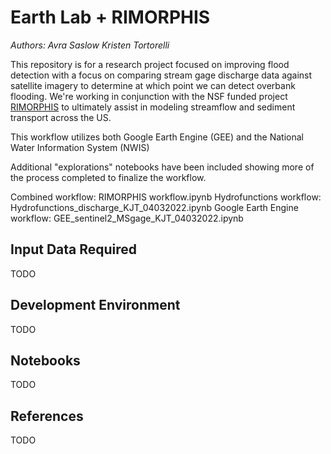 # Earth Lab + RIMORPHIS

_Authors:_
_Avra Saslow_
_Kristen Tortorelli_

This repository is for a research project focused on improving flood detection with a focus on comparing stream gage discharge data against satellite imagery to determine at which point we can detect overbank flooding. We're working in conjunction with the NSF funded project [RIMORPHIS](https://rimorphis.org/) to ultimately assist in modeling streamflow and sediment transport across the US.

This workflow utilizes both Google Earth Engine (GEE) and the National Water Information System (NWIS)

Additional "explorations" notebooks have been included showing more of the process completed to finalize the workflow.

Combined workflow: RIMORPHIS workflow.ipynb
Hydrofunctions workflow: Hydrofunctions_discharge_KJT_04032022.ipynb
Google Earth Engine workflow: GEE_sentinel2_MSgage_KJT_04032022.ipynb

## Input Data Required
TODO

## Development Environment
TODO

## Notebooks
TODO

## References
TODO
